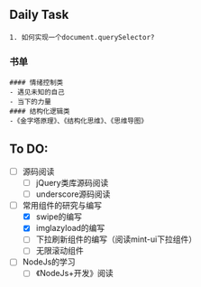 
## Daily Task
	1. 如何实现一个document.querySelector?



### 书单 
	#### 情绪控制类
	- 遇见未知的自己
	- 当下的力量
	#### 结构化逻辑类
	-《金字塔原理》、《结构化思维》、《思维导图》

## To DO:

- [ ] 源码阅读
    - [ ] jQuery类库源码阅读
    - [ ] underscore源码阅读
- [ ] 常用组件的研究与编写
    - [x] swipe的编写
    - [x] imglazyload的编写
    - [ ] 下拉刷新组件的编写（阅读mint-ui下拉组件）
    - [ ] 无限滚动组件
- [ ] NodeJs的学习
    - [ ] 《NodeJs+开发》阅读 